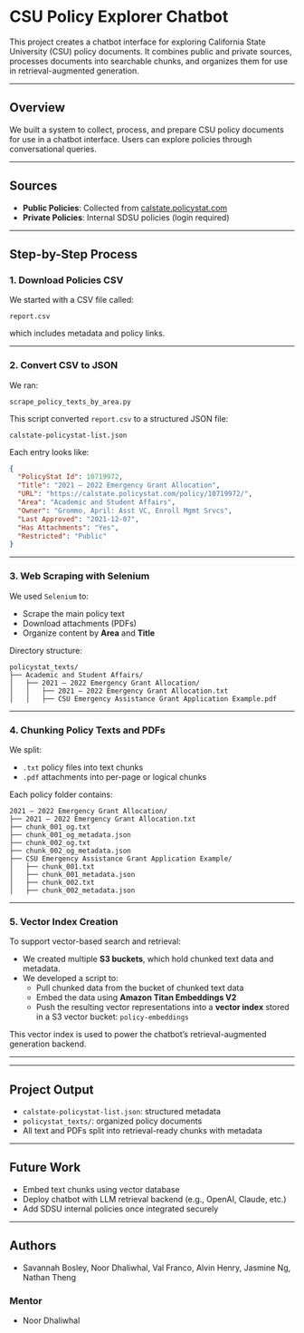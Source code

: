 # CSU Policy Explorer Chatbot

This project creates a chatbot interface for exploring California State University (CSU) policy documents. It combines public and private sources, processes documents into searchable chunks, and organizes them for use in retrieval-augmented generation.

---

## Overview

We built a system to collect, process, and prepare CSU policy documents for use in a chatbot interface. Users can explore policies through conversational queries.

---

## Sources

- **Public Policies**: Collected from [calstate.policystat.com](https://calstate.policystat.com/)
- **Private Policies**: Internal SDSU policies (login required)

---

## Step-by-Step Process

### 1. Download Policies CSV

We started with a CSV file called:

```
report.csv
```

which includes metadata and policy links.

---

### 2. Convert CSV to JSON

We ran:

```
scrape_policy_texts_by_area.py
```

This script converted `report.csv` to a structured JSON file:

```
calstate-policystat-list.json
```

Each entry looks like:

```json
{
  "PolicyStat Id": 10719972,
  "Title": "2021 – 2022 Emergency Grant Allocation",
  "URL": "https://calstate.policystat.com/policy/10719972/",
  "Area": "Academic and Student Affairs",
  "Owner": "Grommo, April: Asst VC, Enroll Mgmt Srvcs",
  "Last Approved": "2021-12-07",
  "Has Attachments": "Yes",
  "Restricted": "Public"
}
```

---

### 3. Web Scraping with Selenium

We used `Selenium` to:

- Scrape the main policy text
- Download attachments (PDFs)
- Organize content by **Area** and **Title**

Directory structure:

```
policystat_texts/
├── Academic and Student Affairs/
│   ├── 2021 – 2022 Emergency Grant Allocation/
│   │   ├── 2021 – 2022 Emergency Grant Allocation.txt
│   │   ├── CSU Emergency Assistance Grant Application Example.pdf
```

---

### 4. Chunking Policy Texts and PDFs

We split:

- `.txt` policy files into text chunks
- `.pdf` attachments into per-page or logical chunks

Each policy folder contains:

```
2021 – 2022 Emergency Grant Allocation/
├── 2021 – 2022 Emergency Grant Allocation.txt
├── chunk_001_og.txt
├── chunk_001_og_metadata.json
├── chunk_002_og.txt
├── chunk_002_og_metadata.json
├── CSU Emergency Assistance Grant Application Example/
│   ├── chunk_001.txt
│   ├── chunk_001_metadata.json
│   ├── chunk_002.txt
│   ├── chunk_002_metadata.json
```

---

### 5. Vector Index Creation

To support vector-based search and retrieval:

- We created multiple **S3 buckets**, which hold chunked text data and metadata.
- We developed a script to:
  - Pull chunked data from the bucket of chunked text data
  - Embed the data using **Amazon Titan Embeddings V2**
  - Push the resulting vector representations into a **vector index** stored in a S3 vector bucket: `policy-embeddings`

This vector index is used to power the chatbot’s retrieval-augmented generation backend.

---





---

## Project Output

- `calstate-policystat-list.json`: structured metadata
- `policystat_texts/`: organized policy documents
- All text and PDFs split into retrieval-ready chunks with metadata

---

## Future Work

- Embed text chunks using vector database
- Deploy chatbot with LLM retrieval backend (e.g., OpenAI, Claude, etc.)
- Add SDSU internal policies once integrated securely

---

## Authors

- Savannah Bosley, Noor Dhaliwhal, Val Franco, Alvin Henry, Jasmine Ng, Nathan Theng

### Mentor

- Noor Dhaliwhal
